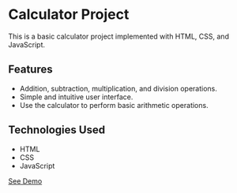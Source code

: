# Calculator Project

This is a basic calculator project implemented with HTML, CSS, and JavaScript.

## Features

- Addition, subtraction, multiplication, and division operations.
- Simple and intuitive user interface.
- Use the calculator to perform basic arithmetic operations.

## Technologies Used

- HTML
- CSS
- JavaScript

[See Demo](https://github.com/Yash7jatav/Calculator-Mini-Project)




